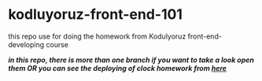 # kodluyoruz-front-end-101
this repo use for doing the homework from Kodulyoruz front-end-developing course 

***in this repo, there is more than one branch if you want to take a look  open them OR you can see the deploying of clock homework from [here](https://ubeysaab.github.io/kodluyoruz-front-end-101-SaatOdevi/)***
